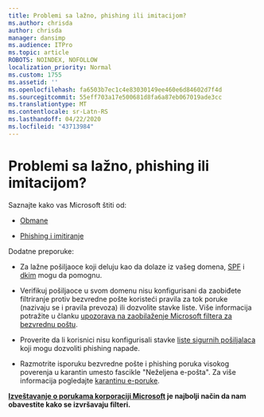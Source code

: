```yaml
---
title: Problemi sa lažno, phishing ili imitacijom?
ms.author: chrisda
author: chrisda
manager: dansimp
ms.audience: ITPro
ms.topic: article
ROBOTS: NOINDEX, NOFOLLOW
localization_priority: Normal
ms.custom: 1755
ms.assetid: ''
ms.openlocfilehash: fa6503b7ec1c4e83030149ee460e6d84602d7f4d
ms.sourcegitcommit: 55eff703a17e500681d8fa6a87eb067019ade3cc
ms.translationtype: MT
ms.contentlocale: sr-Latn-RS
ms.lasthandoff: 04/22/2020
ms.locfileid: "43713984"
---
```

# <a name="issues-with-spoofing-phishing-or-impersonation"></a>Problemi sa lažno, phishing ili imitacijom?

Saznajte kako vas Microsoft štiti od:

- [Obmane](https://docs.microsoft.com/office365/securitycompliance/anti-spoofing-protection)

- [Phishing i imitiranje](https://docs.microsoft.com/office365/securitycompliance/atp-anti-phishing)

Dodatne preporuke:

- Za lažne pošiljaoce koji deluju kao da dolaze iz vašeg domena, [SPF](https://docs.microsoft.com/office365/securitycompliance/set-up-spf-in-office-365-to-help-prevent-spoofing) i [dkim](https://docs.microsoft.com/office365/securitycompliance/use-dkim-to-validate-outbound-email) mogu da pomognu.

- Verifikuj pošiljaoce u svom domenu nisu konfigurisani da zaobiđete filtriranje protiv bezvredne pošte koristeći pravila za tok poruke (nazivaju se i pravila prevoza) ili dozvolite stavke liste. Više informacija potražite u članku [upozorava na zaobilaženje Microsoft filtera za bezvrednu poštu](https://docs.microsoft.com/exchange/troubleshoot/antispam/cautions-against-bypassing-spam-filters).

- Proverite da li korisnici nisu konfigurisali stavke [liste sigurnih pošiljalaca](https://support.office.com/article/BE1BAEA0-BEAB-4A30-B968-9004332336CE) koji mogu dozvoliti phishing napade.

- Razmotrite isporuku bezvredne pošte i phishing poruka visokog poverenja u karantin umesto fascikle "Neželjena e-pošta". Za više informacija pogledajte [karantinu e-poruke](https://docs.microsoft.com/office365/securitycompliance/quarantine-email-messages).

**[Izveštavanje o porukama korporaciji Microsoft](https://support.office.com/article/b5caa9f1-cdf3-4443-af8c-ff724ea719d2) je najbolji način da nam obavestite kako se izvršavaju filteri.**
